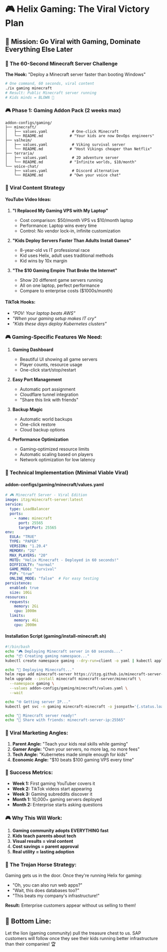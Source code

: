 # 🎮 Helix Gaming: The Viral Victory Plan

## 🎯 Mission: Go Viral with Gaming, Dominate Everything Else Later

### 🚀 The 60-Second Minecraft Server Challenge

**The Hook:** "Deploy a Minecraft server faster than booting Windows"

```bash
# One command, 60 seconds, viral content
./ix gaming minecraft
# Result: Public Minecraft server running
# Kids minds = BLOWN 🤯
```

### 🎮 Phase 1: Gaming Addon Pack (2 weeks max)

```
addon-configs/gaming/
├── minecraft/
│   ├── values.yaml           # One-click Minecraft
│   └── README.md            # "Your kids are now DevOps engineers"
├── valheim/
│   ├── values.yaml           # Viking survival server  
│   └── README.md            # "Host Vikings cheaper than Netflix"
├── terraria/
│   ├── values.yaml           # 2D adventure server
│   └── README.md            # "Infinite worlds, $10/month"
└── voice-chat/
    ├── values.yaml           # Discord alternative
    └── README.md            # "Own your voice chat"
```

### 🎯 Viral Content Strategy

#### YouTube Video Ideas:
1. **"I Replaced My Gaming VPS with My Laptop"**
   - Cost comparison: $50/month VPS vs $10/month laptop
   - Performance: Laptop wins every time
   - Control: No vendor lock-in, infinite customization

2. **"Kids Deploy Servers Faster Than Adults Install Games"**
   - 8-year-old vs IT professional race
   - Kid uses Helix, adult uses traditional methods
   - Kid wins by 10x margin

3. **"The $10 Gaming Empire That Broke the Internet"**
   - Show 20 different game servers running
   - All on one laptop, perfect performance
   - Compare to enterprise costs ($1000s/month)

#### TikTok Hooks:
- *"POV: Your laptop beats AWS"*
- *"When your gaming setup makes IT cry"*
- *"Kids these days deploy Kubernetes clusters"*

### 🎮 Gaming-Specific Features We Need:

1. **Gaming Dashboard**
   - Beautiful UI showing all game servers
   - Player counts, resource usage
   - One-click start/stop/restart

2. **Easy Port Management**
   - Automatic port assignment
   - Cloudflare tunnel integration
   - "Share this link with friends"

3. **Backup Magic**
   - Automatic world backups
   - One-click restore
   - Cloud backup options

4. **Performance Optimization**
   - Gaming-optimized resource limits
   - Automatic scaling based on players
   - Network optimization for low latency

### 🚀 Technical Implementation (Minimal Viable Viral)

#### addon-configs/gaming/minecraft/values.yaml
```yaml
# 🎮 Minecraft Server - Viral Edition
image: itzg/minecraft-server:latest
service:
  type: LoadBalancer
  ports:
    - name: minecraft
      port: 25565
      targetPort: 25565
env:
  EULA: "TRUE"
  TYPE: "PAPER"
  VERSION: "1.20.4"
  MEMORY: "2G"
  MAX_PLAYERS: "20"
  MOTD: "Helix Minecraft - Deployed in 60 seconds!"
  DIFFICULTY: "normal"
  GAME_MODE: "survival"
  PVP: "true"
  ONLINE_MODE: "false"  # For easy testing
persistence:
  enabled: true
  size: 10Gi
resources:
  requests:
    memory: 2Gi
    cpu: 1000m
  limits:
    memory: 4Gi
    cpu: 2000m
```

#### Installation Script (gaming/install-minecraft.sh)
```bash
#!/bin/bash
echo "🎮 Deploying Minecraft server in 60 seconds..."
echo "📦 Creating gaming namespace..."
kubectl create namespace gaming --dry-run=client -o yaml | kubectl apply -f -

echo "🚀 Deploying Minecraft..."
helm repo add minecraft-server https://itzg.github.io/minecraft-server-charts/
helm upgrade --install minecraft minecraft-server/minecraft \
  --namespace gaming \
  --values addon-configs/gaming/minecraft/values.yaml \
  --wait

echo "🌐 Getting server IP..."
kubectl get svc -n gaming minecraft-minecraft -o jsonpath='{.status.loadBalancer.ingress[0].ip}'

echo "🎯 Minecraft server ready!"
echo "📱 Share with friends: minecraft-server-ip:25565"
```

### 🎯 Viral Marketing Angles:

1. **Parent Angle:** "Teach your kids real skills while gaming"
2. **Gamer Angle:** "Own your servers, no more lag, no more fees"  
3. **Tech Angle:** "Kubernetes made simple enough for kids"
4. **Economic Angle:** "$10 beats $100 gaming VPS every time"

### 🚀 Success Metrics:

- **Week 1:** First gaming YouTuber covers it
- **Week 2:** TikTok videos start appearing  
- **Week 3:** Gaming subreddits discover it
- **Month 1:** 10,000+ gaming servers deployed
- **Month 2:** Enterprise starts asking questions

### 🎮 Why This Will Work:

1. **Gaming community adopts EVERYTHING fast**
2. **Kids teach parents about tech**
3. **Visual results = viral content**
4. **Cost savings = parent approval**
5. **Real utility = lasting adoption**

### 🎯 The Trojan Horse Strategy:

Gaming gets us in the door. Once they're running Helix for gaming:
- "Oh, you can also run web apps?"
- "Wait, this does databases too?"
- "This beats my company's infrastructure!"

**Result:** Enterprise customers appear without us selling to them!

## 🦁 Bottom Line:

Let the lion (gaming community) pull the treasure chest to us. SAP customers will follow once they see their kids running better infrastructure than their companies! 🏆

